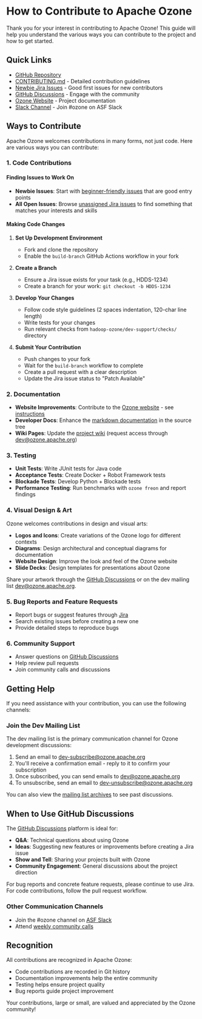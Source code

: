 # How to Contribute to Apache Ozone

Thank you for your interest in contributing to Apache Ozone! This guide will help you understand the various ways you can contribute to the project and how to get started.

## Quick Links

- [GitHub Repository](https://github.com/apache/ozone)
- [CONTRIBUTING.md](https://github.com/apache/ozone/blob/master/CONTRIBUTING.md) - Detailed contribution guidelines
- [Newbie Jira Issues](https://issues.apache.org/jira/issues/?filter=12353868) - Good first issues for new contributors
- [GitHub Discussions](https://github.com/apache/ozone/discussions) - Engage with the community
- [Ozone Website](https://ozone.apache.org/) - Project documentation
- [Slack Channel](http://s.apache.org/slack-invite) - Join #ozone on ASF Slack

## Ways to Contribute

Apache Ozone welcomes contributions in many forms, not just code. Here are various ways you can contribute:

### 1. Code Contributions

#### Finding Issues to Work On

- **Newbie Issues**: Start with [beginner-friendly issues](https://issues.apache.org/jira/issues/?filter=12353868) that are good entry points
- **All Open Issues**: Browse [unassigned Jira issues](https://s.apache.org/OzoneUnassignedJiras) to find something that matches your interests and skills

#### Making Code Changes

1. **Set Up Development Environment**
   - Fork and clone the repository
   - Enable the `build-branch` GitHub Actions workflow in your fork

2. **Create a Branch**
   - Ensure a Jira issue exists for your task (e.g., HDDS-1234)
   - Create a branch for your work: `git checkout -b HDDS-1234`

3. **Develop Your Changes**
   - Follow code style guidelines (2 spaces indentation, 120-char line length)
   - Write tests for your changes
   - Run relevant checks from `hadoop-ozone/dev-support/checks/` directory

4. **Submit Your Contribution**
   - Push changes to your fork
   - Wait for the `build-branch` workflow to complete
   - Create a pull request with a clear description
   - Update the Jira issue status to "Patch Available"

### 2. Documentation

- **Website Improvements**: Contribute to the [Ozone website](https://ozone.apache.org/) - see [instructions](https://cwiki.apache.org/confluence/display/OZONE/Modifying+the+Ozone+Website)
- **Developer Docs**: Enhance the [markdown documentation](https://github.com/apache/ozone/tree/master/hadoop-hdds/docs/content) in the source tree
- **Wiki Pages**: Update the [project wiki](https://cwiki.apache.org/confluence/display/OZONE) (request access through dev@ozone.apache.org)

### 3. Testing

- **Unit Tests**: Write JUnit tests for Java code
- **Acceptance Tests**: Create Docker + Robot Framework tests
- **Blockade Tests**: Develop Python + Blockade tests
- **Performance Testing**: Run benchmarks with `ozone freon` and report findings

### 4. Visual Design & Art

Ozone welcomes contributions in design and visual arts:

- **Logos and Icons**: Create variations of the Ozone logo for different contexts
- **Diagrams**: Design architectural and conceptual diagrams for documentation
- **Website Design**: Improve the look and feel of the Ozone website
- **Slide Decks**: Design templates for presentations about Ozone

Share your artwork through the [GitHub Discussions](https://github.com/apache/ozone/discussions) or on the dev mailing list dev@ozone.apache.org.

### 5. Bug Reports and Feature Requests

- Report bugs or suggest features through [Jira](https://issues.apache.org/jira/projects/HDDS/)
- Search existing issues before creating a new one
- Provide detailed steps to reproduce bugs

### 6. Community Support

- Answer questions on [GitHub Discussions](https://github.com/apache/ozone/discussions)
- Help review pull requests
- Join community calls and discussions

## Getting Help

If you need assistance with your contribution, you can use the following channels:

### Join the Dev Mailing List

The dev mailing list is the primary communication channel for Ozone development discussions:

1. Send an email to [dev-subscribe@ozone.apache.org](mailto:dev-subscribe@ozone.apache.org)
2. You'll receive a confirmation email - reply to it to confirm your subscription
3. Once subscribed, you can send emails to [dev@ozone.apache.org](mailto:dev@ozone.apache.org)
4. To unsubscribe, send an email to [dev-unsubscribe@ozone.apache.org](mailto:dev-unsubscribe@ozone.apache.org)

You can also view the [mailing list archives](https://lists.apache.org/list.html?dev@ozone.apache.org) to see past discussions.

## When to Use GitHub Discussions

The [GitHub Discussions](https://github.com/apache/ozone/discussions) platform is ideal for:

- **Q&A**: Technical questions about using Ozone
- **Ideas**: Suggesting new features or improvements before creating a Jira issue
- **Show and Tell**: Sharing your projects built with Ozone
- **Community Engagement**: General discussions about the project direction

For bug reports and concrete feature requests, please continue to use Jira. For code contributions, follow the pull request workflow.

### Other Communication Channels

- Join the #ozone channel on [ASF Slack](http://s.apache.org/slack-invite)
- Attend [weekly community calls](https://cwiki.apache.org/confluence/display/OZONE/Ozone+Community+Calls)

## Recognition

All contributions are recognized in Apache Ozone:

- Code contributions are recorded in Git history
- Documentation improvements help the entire community
- Testing helps ensure project quality
- Bug reports guide project improvement

Your contributions, large or small, are valued and appreciated by the Ozone community!
